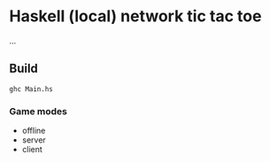 # Haskell (local) network tic tac toe
...

## Build
`ghc Main.hs`

### Game modes
* offline
* server
* client
